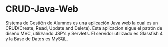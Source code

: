 # CRUD-Java-Web
Sistema de Gestión de Alumnos es una aplicación Java web la cual es un CRUD(Create, Read, Update and Delete).
Esta aplicacion sigue el patrón de diseño MVC, utilizando JSP's y Servlets. El servidor utilizado es Glassfish 4 y la 
Base de Datos es MySQL.
